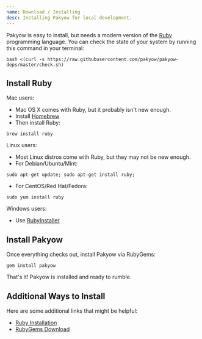 ```yaml
---
name: Download / Installing
desc: Installing Pakyow for local development.
---
```


Pakyow is easy to install, but needs a modern version of
the [Ruby](http://www.ruby-lang.org) programming language.
You can check the state of your system by running this
command in your terminal:

```
bash <(curl -s https://raw.githubusercontent.com/pakyow/pakyow-deps/master/check.sh)
```

## Install Ruby

Mac users:
  - Mac OS X comes with Ruby, but it probably isn't new enough.
  - Install [Homebrew](http://brew.sh/)
  - Then install Ruby:

  `brew install ruby`

Linux users:
  - Most Linux distros come with Ruby, but they may not be new enough.
  - For Debian/Ubuntu/Mint:

  `sudo apt-get update; sudo apt-get install ruby;`
  - For CentOS/Red Hat/Fedora:

  `sudo yum install ruby`

Windows users:
- Use [RubyInstaller](http://rubyinstaller.org/)

## Install Pakyow

Once everything checks out, install Pakyow via RubyGems:

```
gem install pakyow
```

That's it! Pakyow is installed and ready to rumble.

## Additional Ways to Install
Here are some additional links that might be helpful:

  - [Ruby Installation](https://www.ruby-lang.org/en/documentation/installation/)
  - [RubyGems Download](https://rubygems.org/pages/download)
